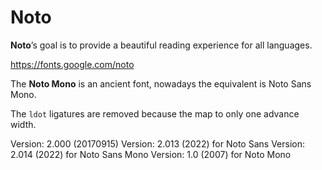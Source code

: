 # Noto

**Noto**’s goal is to provide a beautiful reading experience for all languages.

https://fonts.google.com/noto

The **Noto Mono** is an ancient font, nowadays the equivalent is Noto Sans Mono.

The `ldot` ligatures are removed because the map to only one advance width.

Version: 2.000 (20170915)
Version: 2.013 (2022) for Noto Sans
Version: 2.014 (2022) for Noto Sans Mono
Version: 1.0 (2007) for Noto Mono
